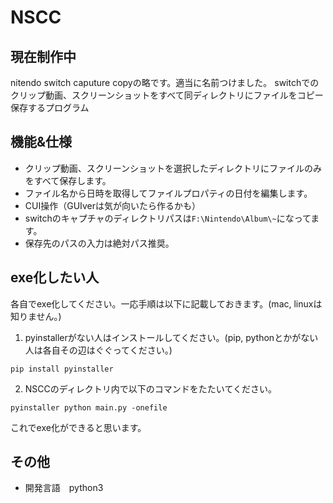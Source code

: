 # NSCC

## 現在制作中

nitendo switch caputure copyの略です。適当に名前つけました。
switchでのクリップ動画、スクリーンショットをすべて同ディレクトリにファイルをコピー保存するプログラム

## 機能&仕様

- クリップ動画、スクリーンショットを選択したディレクトリにファイルのみをすべて保存します。
- ファイル名から日時を取得してファイルプロパティの日付を編集します。
- CUI操作（GUIverは気が向いたら作るかも）
- switchのキャプチャのディレクトリパスは`F:\Nintendo\Album\~`になってます。
- 保存先のパスの入力は絶対パス推奨。

## exe化したい人

各自でexe化してください。一応手順は以下に記載しておきます。(mac, linuxは知りません。)

1. pyinstallerがない人はインストールしてください。(pip, pythonとかがない人は各自その辺はぐぐってください。)

```
pip install pyinstaller
```

2. NSCCのディレクトリ内で以下のコマンドをたたいてください。

```
pyinstaller python main.py -onefile
```

これでexe化ができると思います。

## その他
- 開発言語　python3

